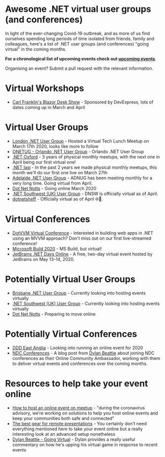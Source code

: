 # Awesome .NET virtual user groups (and conferences)

In light of the ever-changing Covid-19 outbreak, and as more of us find ourselves spending long periods of time isolated from friends, family and colleagues, here's a list of .NET user groups (and conferences) "going virtual" in the coming months.

**For a chronological list of upcoming events check out [upcoming events](Events.md)**.

Organising an event? Submit a pull request with the relevant information.

# Virtual Workshops

* [Carl Franklin's Blazor Desk Show](http://blazordeskshow.com/) - Sponsored by DevExpress, lots of dates coming up in March and April

# Virtual User Groups

* [London .NET User Group](https://www.meetup.com/London-NET-User-Group/) - Hosted a Virtual Tech Lunch Meetup on March 17th 2020, looks like more to follow
* [ONETUG - Orlando .NET User Group](https://www.meetup.com/onetug/) - Orlando .NET User Group
* [.NET Oxford](https://www.meetup.com/dotnetoxford/) - 3 years of physical monthly meetups, with the next one in April being our first virtual one!
* [.NET Iasi](https://www.meetup.com/DotNetIasi/) - In the past 2 years we made physical monthly meetups, this month we'll do our first one live on March 27th
* [Adelaide .NET User Group](https://www.meetup.com/Adelaide-dotNET/) - ADNUG has been meeting monthly for a very long time. Going virtual from April.
* [Dot Net Notts](https://dotnetnotts.co/) - Going online March 2020
* [.NET Southwest (UK) User Group](https://www.meetup.com/dotnetsouthwest/) - DNSW is officially virtual as of April.
* [dotnetsheff](https://www.meetup.com/dotnetsheff/) - Officially virtual as of April 🌐🎉.

# Virtual Conferences
* [DotVVM Virtual Conference](https://www.dotvvm.com/blog/71/Save-the-date-of-DotVVM-Virtual-Conference-April-29-30) - Interested in building web apps in .NET using an MVVM approach? Don't miss out on our first live-streamed conference! 
* [Microsoft Build 2020](https://www.microsoft.com/en-us/build?wt.mc_id=build_tw_oo_msdev_developer_home_covid-19) - MS Build, but virtual!
* [JetBrains .NET Days Online](https://pages.jetbrains.com/dotnet-days-2020/github) - A free, two-day virtual event hosted by JetBrains on May 13–14, 2020.

# Potentially Virtual User Groups

* [Brisbane .NET User Group](https://www.meetup.com/Brisbane-Net-User-Group/) - Currently looking into hosting events virtually  
* [.NET Southwest (UK) User Group](https://www.meetup.com/dotnetsouthwest/) - Currently looking into hosting events virtually
* [Dot Net Notts](https://dotnetnotts.co/) - Preparing to move online

# Potentially Virtual Conferences  

* [DDD East Anglia](https://www.dddeastanglia.com) - Looking into running an online event for 2020
* [NDC Conferences](https://dylanbeattie.net/2020/03/18/ndc-online-community-ambassador.html) - A blog post from [Dylan Beattie](https://twitter.com/dylanbeattie) about joining NDC conferences as their Online Community Ambassador, working with them to deliver virtual events and conferences over the coming months.

# Resources to help take your event online

* [How to host an online event on meetup](https://www.meetup.com/blog/how-to-host-an-online-event-on-meetup/) - "during the coronavirus advisory, we’re working on solutions to help you host online events and keep your communities both safe and connected"
* [The best gear for remote presentations](https://www.youtube.com/watch?v=yNzU-TPdxR4) - You certainly don't need everything mentioned here to take your event online but a really interesting look at an advanced setup nonetheless
* [Dylan Beattie - Going Virtual](https://dylanbeattie.net/2020/03/19/going-virtual-part-2.html) - Dylan provides a really useful commentary on how he's upping his virtual game in response to recent events
